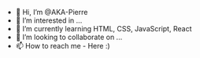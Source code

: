 - 👋 Hi, I’m @AKA-Pierre
- 👀 I’m interested in ...
- 🌱 I’m currently learning HTML, CSS, JavaScript, React
- 💞️ I’m looking to collaborate on ...
- 📫 How to reach me - Here :)

<!---
AKA-Pierre/AKA-Pierre is a ✨ special ✨ repository because its `README.md` (this file) appears on your GitHub profile.
You can click the Preview link to take a look at your changes.
--->
